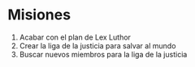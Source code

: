 # Misiones

1. Acabar con el plan de Lex Luthor
2. Crear la liga de la justicia para salvar al mundo
3. Buscar nuevos miembros para la liga de la justicia
